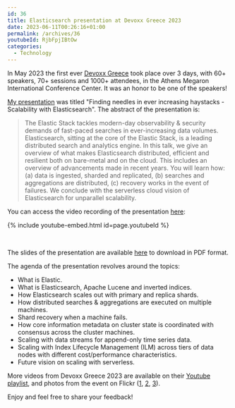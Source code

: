 ```yaml
---
id: 36
title: Elasticsearch presentation at Devoxx Greece 2023
date: 2023-06-11T00:26:16+01:00
permalink: /archives/36
youtubeId: RjbFpjIBtOw
categories:
  - Technology
---
```

In May 2023 the first ever [Devoxx Greece](https://devoxx.gr/) took place over 3 days, with 60+ speakers, 70+ sessions and 1000+ attendees, in the Athens Megaron International Conference Center. It was an honor to be one of the speakers!

[My presentation](https://devoxx.gr/talk/?id=5252) was titled "Finding needles in ever increasing haystacks - Scalability with Elasticsearch". The abstract of the presentation is:

> The Elastic Stack tackles modern-day observability & security demands of fast-paced searches in ever-increasing data volumes. Elasticsearch, sitting at the core of the Elastic Stack, is a leading distributed search and analytics engine. In this talk, we give an overview of what makes Elasticsearch distributed, efficient and resilient both on bare-metal and on the cloud. This includes an overview of advancements made in recent years. You will learn how: (a) data is ingested, sharded and replicated, (b) searches and aggregations are distributed, (c) recovery works in the event of failures. We conclude with the serverless cloud vision of Elasticsearch for unparallel scalability.

You can access the video recording of the presentation [here](https://www.youtube.com/watch?v=RjbFpjIBtOw&list=PLRsbF2sD7JVpbq0m2mUKFmR-JUgaGwuF-&index=66):

<!-- [![presentation](https://img.youtube.com/vi/RjbFpjIBtOw/maxresdefault.jpg)](https://www.youtube.com/watch?v=RjbFpjIBtOw&list=PLRsbF2sD7JVpbq0m2mUKFmR-JUgaGwuF-&index=66) -->

{% include youtube-embed.html id=page.youtubeId %}

<br />

The slides of the presentation are available [here](/assets/posts/2023-06-11-devoxx-greece-elasticsearch-presentation/2023.05.06.devoxx.greece.elasticsearch.pdf) to download in PDF format.

The agenda of the presentation revolves around the topics:

* What is Elastic.
* What is Elasticsearch, Apache Lucene and inverted indices.
* How Elasticsearch scales out with primary and replica shards.
* How distributed searches & aggregations are executed on multiple machines.
* Shard recovery when a machine fails.
* How core information metadata on cluster state is coordinated with consensus across the cluster machines.
* Scaling with data streams for append-only time series data.
* Scaling with Index Lifecycle Management (ILM) across tiers of data nodes with different cost/performance characteristics.
* Future vision on scaling with serverless.

More videos from Devoxx Greece 2023 are available on their [Youtube playlist](https://www.youtube.com/playlist?list=PLRsbF2sD7JVpbq0m2mUKFmR-JUgaGwuF-), and photos from the event on Flickr ([1](https://www.flickr.com/photos/bejug/albums/72177720308364130), [2](https://www.flickr.com/photos/bejug/albums/72177720308379813), [3](https://www.flickr.com/photos/bejug/albums/72177720308381373)).

Enjoy and feel free to share your feedback!